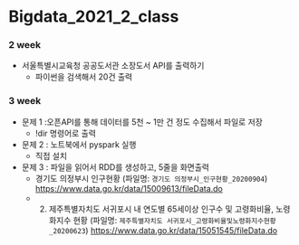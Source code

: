 # Bigdata_2021_2_class

### 2 week
* 서울특별시교육청 공공도서관 소장도서 API를 출력하기
  - 파이썬을 검색해서 20건 출력 

### 3 week
* 문제 1 :오픈API를 통해 데이터를 5천 ~ 1만 건 정도 수집해서 파일로 저장
  - !dir 명령어로 출력
* 문제 2 : 노트북에서 pyspark 실행
  - 직접 설치
* 문제 3 : 파일을 읽어서 RDD를 생성하고, 5줄을 화면출력
  - 경기도 의정부시 인구현황 (파일명: ```경기도 의정부시_인구현황_20200904```) https://www.data.go.kr/data/15009613/fileData.do
  - 2) 제주특별자치도 서귀포시 내 연도별 65세이상 인구수 및 고령화비율, 노령화지수 현황 (파일명: ```제주특별자치도 서귀포시_고령화비율및노령화지수현황_20200623```) https://www.data.go.kr/data/15051545/fileData.do
